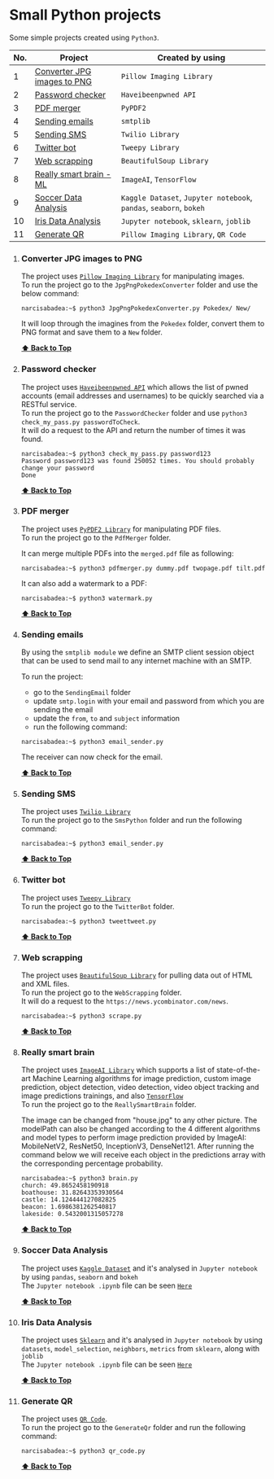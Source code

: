 # Small Python projects

Some simple projects created using `Python3`.

| No. | Project                                                     | Created by using                                                   |
| --- | ----------------------------------------------------------- | ------------------------------------------------------------------ |
| 1   | [Converter JPG images to PNG](#converter-jpg-images-to-png) | `Pillow Imaging Library`                                           |
| 2   | [Password checker](#password-checker)                       | `Haveibeenpwned API`                                               |
| 3   | [PDF merger](#pdf-merger)                                   | `PyPDF2`                                                           |
| 4   | [Sending emails](#sending-emails)                           | `smtplib`                                                          |
| 5   | [Sending SMS](#sending-sms)                                 | `Twilio Library`                                                   |
| 6   | [Twitter bot](#twitter-bot)                                 | `Tweepy Library`                                                   |
| 7   | [Web scrapping](#web-scrapping)                             | `BeautifulSoup Library`                                            |
| 8   | [Really smart brain - ML](#really-smart-brain)              | `ImageAI`, `TensorFlow`                                            |
| 9   | [Soccer Data Analysis](#soccer-data-analysis)               | `Kaggle Dataset`, `Jupyter notebook`, `pandas`, `seaborn`, `bokeh` |
| 10  | [Iris Data Analysis](#iris-data-analysis)                   | `Jupyter notebook`, `sklearn`, `joblib`                            |
| 11  | [Generate QR](#generate-qr)                                 | `Pillow Imaging Library`, `QR Code`                                |

1. ### Converter JPG images to PNG

   The project uses [`Pillow Imaging Library`](https://pillow.readthedocs.io/en/stable/) for manipulating images. <br>
   To run the project go to the `JpgPngPokedexConverter` folder and use the below command: <br>

   ```console
   narcisabadea:~$ python3 JpgPngPokedexConverter.py Pokedex/ New/
   ```

   It will loop through the imagines from the `Pokedex` folder, convert them to PNG format and save them to a `New` folder.

   **[⬆ Back to Top](#small-python-projects)**

2. ### Password checker

   The project uses [`Haveibeenpwned API`](https://haveibeenpwned.com/API/v3) which allows the list of pwned accounts (email addresses and usernames) to be quickly searched via a RESTful service. <br>
   To run the project go to the `PasswordChecker` folder and use `python3 check_my_pass.py passwordToCheck`. <br>
   It will do a request to the API and return the number of times it was found. <br>

   ```console
   narcisabadea:~$ python3 check_my_pass.py password123
   Password password123 was found 250052 times. You should probably change your password
   Done
   ```

   **[⬆ Back to Top](#small-python-projects)**

3. ### PDF merger

   The project uses [`PyPDF2 Library`](https://pillow.readthedocs.io/en/stable/) for manipulating PDF files. <br>
   To run the project go to the `PdfMerger` folder. <br>

   It can merge multiple PDFs into the `merged.pdf` file as following:

   ```console
   narcisabadea:~$ python3 pdfmerger.py dummy.pdf twopage.pdf tilt.pdf
   ```

   It can also add a watermark to a PDF:

   ```console
   narcisabadea:~$ python3 watermark.py
   ```

   **[⬆ Back to Top](#small-python-projects)**

4. ### Sending emails

   By using the `smtplib module` we define an SMTP client session object that can be used to send mail to any internet machine with an SMTP.

   To run the project:

   - go to the `SendingEmail` folder
   - update `smtp.login` with your email and password from which you are sending the email
   - update the `from`, `to` and `subject` information
   - run the following command: <br>

   ```console
   narcisabadea:~$ python3 email_sender.py
   ```

   The receiver can now check for the email.

   **[⬆ Back to Top](#small-python-projects)**

5. ### Sending SMS

   The project uses [`Twilio Library`](https://www.twilio.com/) <br>
   To run the project go to the `SmsPython` folder and run the following command: <br>

   ```console
   narcisabadea:~$ python3 email_sender.py
   ```

   **[⬆ Back to Top](#small-python-projects)**

6. ### Twitter bot

   The project uses [`Tweepy Library`](https://www.tweepy.org/) <br>
   To run the project go to the `TwitterBot` folder. <br>

   ```console
   narcisabadea:~$ python3 tweettweet.py
   ```

   **[⬆ Back to Top](#small-python-projects)**

7. ### Web scrapping

   The project uses [`BeautifulSoup Library`](https://www.crummy.com/software/BeautifulSoup/bs4/doc/) for pulling data out of HTML and XML files. <br>
   To run the project go to the `WebScrapping` folder. <br>
   It will do a request to the `https://news.ycombinator.com/news`.

   ```console
   narcisabadea:~$ python3 scrape.py
   ```

   **[⬆ Back to Top](#small-python-projects)**

8. ### Really smart brain

   The project uses [`ImageAI Library`](https://github.com/OlafenwaMoses/ImageAI) which supports a list of state-of-the-art Machine Learning algorithms for image prediction, custom image prediction, object detection, video detection, video object tracking and image predictions trainings, and also [`TensorFlow`](https://www.tensorflow.org/) <br>
   To run the project go to the `ReallySmartBrain` folder. <br>

   The image can be changed from "house.jpg" to any other picture.
   The modelPath can also be changed according to the 4 different algorithms and model types to perform image prediction provided by ImageAI: MobileNetV2, ResNet50, InceptionV3, DenseNet121.
   After running the command below we will receive each object in the predictions array with the corresponding percentage probability.

   ```console
   narcisabadea:~$ python3 brain.py
   church: 49.8652458190918
   boathouse: 31.82643353930564
   castle: 14.124444127082825
   beacon: 1.6986381262540817
   lakeside: 0.5432001315057278
   ```

   **[⬆ Back to Top](#small-python-projects)**

9. ### Soccer Data Analysis

   The project uses [`Kaggle Dataset`](https://www.kaggle.com/) and it's analysed in `Jupyter notebook` by using `pandas`, `seaborn` and `bokeh` <br>
   The `Jupyter notebook .ipynb` file can be seen [`Here`](https://github.com/narcisabadea/Small-python-projects/blob/main/SoccerAnalysis/Soccer.ipynb)

   **[⬆ Back to Top](#small-python-projects)**

10. ### Iris Data Analysis

    The project uses [`Sklearn`](https://scikit-learn.org/stable/) and it's analysed in `Jupyter notebook` by using `datasets`, `model_selection`, `neighbors`, `metrics` from `sklearn`, along with `joblib` <br>
    The `Jupyter notebook .ipynb` file can be seen [`Here`](https://github.com/narcisabadea/Small-python-projects/blob/main/IrisAnalysis/Iris.ipynb)

    **[⬆ Back to Top](#small-python-projects)**

11. ### Generate QR
    The project uses [`QR Code`](https://pypi.org/project/qrcode/). <br>
    To run the project go to the `GenerateQr` folder and run the following command: <br>

      ```console
      narcisabadea:~$ python3 qr_code.py
      ```

      **[⬆ Back to Top](#small-python-projects)**
